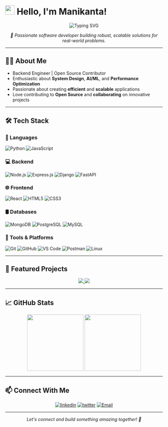 # <img src="https://raw.githubusercontent.com/MartinHeinz/MartinHeinz/master/wave.gif" width="30px"> Hello, I'm Manikanta!

<div align="center">
  <img src="https://readme-typing-svg.herokuapp.com?font=Fira+Code&size=27&duration=3000&pause=1000&color=2F81F7&center=true&vCenter=true&width=600&lines=Software+Developer;Backend+Engineer;Problem+Solver;Open+Source+Enthusiast" alt="Typing SVG" />
</div>

<p align="center">
  <em>🚀 Passionate software developer building robust, scalable solutions for real-world problems.</em>
</p>

---

## 👨‍💻 About Me

-  Backend Engineer | Open Source Contributor
-  Enthusiastic about **System Design**, **AI/ML**, and **Performance Optimization**
-  Passionate about creating **efficient** and **scalable** applications
-  Love contributing to **Open Source** and **collaborating** on innovative projects


---

## 🛠️ Tech Stack

### 🚀 Languages
![Python](https://img.shields.io/badge/Python-3776AB?style=for-the-badge&logo=python&logoColor=white)
![JavaScript](https://img.shields.io/badge/JavaScript-F7DF1E?style=for-the-badge&logo=javascript&logoColor=black)

### 💻 Backend
![Node.js](https://img.shields.io/badge/Node.js-339933?style=for-the-badge&logo=nodedotjs&logoColor=white)
![Express.js](https://img.shields.io/badge/Express.js-000000?style=for-the-badge&logo=express&logoColor=white)
![Django](https://img.shields.io/badge/Django-092E20?style=for-the-badge&logo=django&logoColor=white)
![FastAPI](https://img.shields.io/badge/FastAPI-009688?style=for-the-badge&logo=FastAPI&logoColor=white)

### 🌐 Frontend
![React](https://img.shields.io/badge/React-20232A?style=for-the-badge&logo=react&logoColor=61DAFB)
![HTML5](https://img.shields.io/badge/HTML5-E34F26?style=for-the-badge&logo=html5&logoColor=white)
![CSS3](https://img.shields.io/badge/CSS3-1572B6?style=for-the-badge&logo=css3&logoColor=white)

### 🛢️ Databases
![MongoDB](https://img.shields.io/badge/MongoDB-4EA94B?style=for-the-badge&logo=mongodb&logoColor=white)
![PostgreSQL](https://img.shields.io/badge/PostgreSQL-316192?style=for-the-badge&logo=postgresql&logoColor=white)
![MySQL](https://img.shields.io/badge/MySQL-005C84?style=for-the-badge&logo=mysql&logoColor=white)

### 🔧 Tools & Platforms
![Git](https://img.shields.io/badge/Git-F05032?style=for-the-badge&logo=git&logoColor=white)
![GitHub](https://img.shields.io/badge/GitHub-100000?style=for-the-badge&logo=github&logoColor=white)
![VS Code](https://img.shields.io/badge/VS_Code-0078D4?style=for-the-badge&logo=visual%20studio%20code&logoColor=white)
![Postman](https://img.shields.io/badge/Postman-FF6C37?style=for-the-badge&logo=Postman&logoColor=white)
![Linux](https://img.shields.io/badge/Linux-FCC624?style=for-the-badge&logo=linux&logoColor=black)

---

## 📂 Featured Projects

<div align="center">
  <a href="[AI-Powered_Cold_Email_Generator](https://github.com/Manikanta1239/AI-Powered_Cold_Email_Generator.git)">
    <img src="https://github-readme-stats.vercel.app/api/pin/?username=Manikanta1239&repo=[AI-Powered_Cold_Email_Generator](https://github.com/Manikanta1239/AI-Powered_Cold_Email_Generator.git)&theme=github_dark" />
  </a>
  <a href="https://github.com/Manikanta1239/your-project-2">
    <img src="https://github-readme-stats.vercel.app/api/pin/?username=Manikanta1239&repo=your-project-2&theme=github_dark" />
  </a>
</div>

---

## 📈 GitHub Stats

<div align="center">
  <img height="180em" src="https://github-readme-stats.vercel.app/api?username=Manikanta1239&show_icons=true&theme=github_dark&include_all_commits=true&count_private=true"/>
  <img height="180em" src="https://github-readme-stats.vercel.app/api/top-langs/?username=Manikanta1239&layout=compact&langs_count=7&theme=github_dark"/>
</div>

---

## 📫 Connect With Me

<p align="center">
  <a href="https://www.linkedin.com/in/mani-kanta-092202268" target="_blank"><img src="https://img.shields.io/badge/LinkedIn-0077B5?style=for-the-badge&logo=linkedin&logoColor=white" alt="linkedin"/></a>
  <a href="https://twitter.com/smanikanta1239" target="_blank"><img src="https://img.shields.io/badge/Twitter-1DA1F2?style=for-the-badge&logo=twitter&logoColor=white" alt="twitter"/></a>
  <a href="mailto:smanikanta1239@gmail.com" target="_blank"><img src="https://img.shields.io/badge/Email-D14836?style=for-the-badge&logo=gmail&logoColor=white" alt="Email"/></a>
</p>

---

<div align="center">
  <em>Let's connect and build something amazing together! 🚀</em>
</div>
